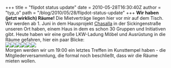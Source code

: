 +++
title = "flipdot status update"
date = 2010-05-28T16:30:40Z
author = "typ_o"
path = "/blog/2010/05/28/flipdot-status-update"
+++
**Wir haben (jetzt wirklich) Räume\!** Die Mietverträge liegen hier vor
mir auf dem Tisch. Wir werden ab 1. Juni in dem Hausprojekt
[Chasalla](https://fabrik-chasalla.de/) in der Sickingenstraße unseren
Ort haben, einem Haus in dem es schon 30 Gruppen und Initiativen gibt.
Heute haben wir eine große LKW-Ladung Möbel und Ausrüstung in die Räume
gefahren, hier ein paar Blicke:  
[![](/media/IMAG0216.serendipityThumb.jpg)](/media/IMAG0216.jpg)[![](/media/IMAG0209.serendipityThumb.jpg)](/media/IMAG0209.jpg)[![](/media/IMAG0210.serendipityThumb.jpg)](/media/IMAG0210.jpg)[![](/media/IMAG0211.serendipityThumb.jpg)](/media/IMAG0211.jpg)[![](/media/IMAG0212.serendipityThumb.jpg)](/media/IMAG0212.jpg)[![](/media/IMAG0213.serendipityThumb.jpg)](/media/IMAG0213.jpg)  
Morgen werden wir um 19:00 ein letztes Treffen im Kunsttempel haben -
die Mitgliederversammlung, die formal noch beschließt, dass wir die
Räume mieten wollen.
